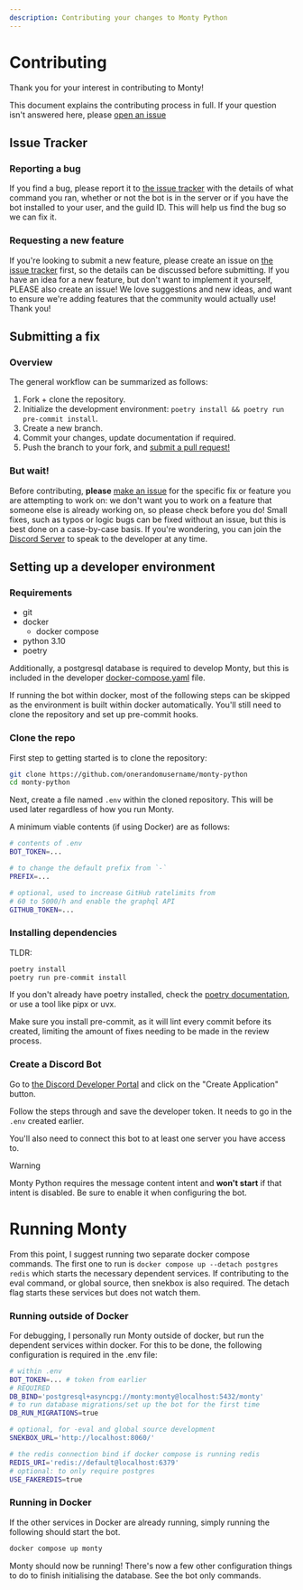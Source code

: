 ```yaml
---
description: Contributing your changes to Monty Python
---
```


# Contributing

Thank you for your interest in contributing to Monty!

This document explains the contributing process in full. If your question isn't answered here, please [open an issue](https://github.com/onerandomusername/monty-python/issues)

## Issue Tracker

### Reporting a bug

If you find a bug, please report it to
[the issue tracker](https://github.com/onerandomusername/monty-python/issues/new/choose)
with the details of what command you ran, whether or not the bot is in the
server or if you have the bot installed to your user, and the guild ID. This
will help us find the bug so we can fix it.

### Requesting a new feature

If you're looking to submit a new feature, please create an issue on
[the issue tracker](https://github.com/onerandomusername/monty-python/issues/new/choose)
first, so the details can be discussed before submitting. If you have an idea
for a new feature, but don't want to implement it yourself, PLEASE also create
an issue! We love suggestions and new ideas, and want to ensure we're adding
features that the community would actually use! Thank you!

## Submitting a fix

### Overview

The general workflow can be summarized as follows:

1. Fork + clone the repository.
1. Initialize the development environment:
    `poetry install && poetry run pre-commit install`.
1. Create a new branch.
1. Commit your changes, update documentation if required.
1. Push the branch to your fork, and
    [submit a pull request!](https://github.com/onerandomusername/monty-python/pull/new)

### But wait!

Before contributing, **please**
[make an issue](https://github.com/onerandomusername/monty-python/issues/new/choose)
for the specific fix or feature you are attempting to work on: we don't want you
to work on a feature that someone else is already working on, so please check
before you do! Small fixes, such as typos or logic bugs can be fixed without an
issue, but this is best done on a case-by-case basis. If you're wondering, you
can join the [Discord Server](https://discord.gg/mPscM4FjWB) to speak to the
developer at any time.

## Setting up a developer environment

### Requirements

- git
- docker
    - docker compose
- python 3.10
- poetry

Additionally, a postgresql database is required to develop Monty, but this is
included in the developer
[docker-compose.yaml](https://github.com/onerandomusername/monty-python/blob/main/docker-compose.yaml)
file.

If running the bot within docker, most of the following steps can be skipped as
the environment is built within docker automatically. You'll still need to clone
the repository and set up pre-commit hooks.

### Clone the repo

First step to getting started is to clone the repository:

```sh
git clone https://github.com/onerandomusername/monty-python
cd monty-python
```

Next, create a file named `.env` within the cloned repository. This will be used
later regardless of how you run Monty.

A minimum viable contents (if using Docker) are as follows:

```sh
# contents of .env
BOT_TOKEN=...

# to change the default prefix from `-`
PREFIX=...

# optional, used to increase GitHub ratelimits from
# 60 to 5000/h and enable the graphql API
GITHUB_TOKEN=...
```

### Installing dependencies

TLDR:

```sh
poetry install
poetry run pre-commit install
```

If you don't already have poetry installed, check the
[poetry documentation](https://python-poetry.org/), or use a tool like pipx or
uvx.

Make sure you install pre-commit, as it will lint every commit before its
created, limiting the amount of fixes needing to be made in the review process.

### Create a Discord Bot

Go to
[the Discord Developer Portal](https://discord.com/developers/applications) and
click on the "Create Application" button.

Follow the steps through and save the developer token. It needs to go in the
`.env` created earlier.

You'll also need to connect this bot to at least one server you have access to.

> [!WARNING]
> Monty Python requires the message content intent and **won't start** if that
> intent is disabled. Be sure to enable it when configuring the bot.

# Running Monty

From this point, I suggest running two separate docker compose commands. The
first one to run is `docker compose up --detach postgres redis` which starts the
necessary dependent services. If contributing to the eval command, or global
source, then snekbox is also required. The detach flag starts these services but
does not watch them.

### Running outside of Docker

For debugging, I personally run Monty outside of docker, but run the dependent
services within docker. For this to be done, the following configuration is
required in the .env file:

```sh
# within .env
BOT_TOKEN=... # token from earlier
# REQUIRED
DB_BIND='postgresql+asyncpg://monty:monty@localhost:5432/monty'
# to run database migrations/set up the bot for the first time
DB_RUN_MIGRATIONS=true

# optional, for -eval and global source development
SNEKBOX_URL='http://localhost:8060/'

# the redis connection bind if docker compose is running redis
REDIS_URI='redis://default@localhost:6379'
# optional: to only require postgres
USE_FAKEREDIS=true
```

### Running in Docker

If the other services in Docker are already running, simply running the
following should start the bot.

```sh
docker compose up monty
```

Monty should now be running! There's now a few other configuration things to do
to finish initialising the database. See the bot only commands.
